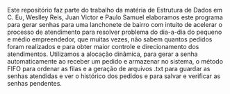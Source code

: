 Este repositório faz parte do trabalho da matéria de Estrutura de Dados em C. Eu, Weslley Reis, Juan Victor e Paulo Samuel elaboramos este programa para gerar senhas para uma lanchonete de bairro com intuito de acelerar o processo de atendimento para resolver problema do dia-a-dia do pequeno e médio empreendedor, que muitas vezes, não sabem quantos pedidos foram realizados e para obter maior controle e direcionamento dos atendimentos. Utilizamos a alocação dinâmica, para gerar a senha automaticamente ao receber um pedido e armazenar no sistema, o método FIFO para ordenar as filas e a geração de arquivos .txt para guardar as senhas atendidas e ver o histórico dos pedidos e para salvar e verificar as senhas pendentes. 
